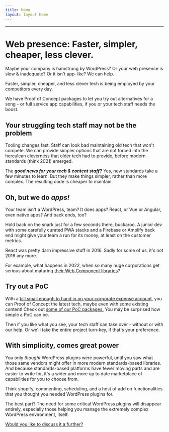 ```yaml
---
title: Home
layout: layout-home
---
```

<hr>

# Web presence: Faster, simpler, cheaper, less clever.

Maybe your company is hamstrung by WordPress? Or your web presence is slow & inadequate? Or it isn't app-like? We can help.

Faster, simpler, cheaper, and less clever tech is being employed by your competitors every day.

We have Proof of Concept packages to let you try out alternatives for a song - or full service app capabilities, if you or your tech staff needs the boost.

## Your struggling tech staff may not be the problem

Tooling changes fast. Staff can look bad maintaining old tech that won't compete. We can provide simpler options that are not forced into the herculean cleverness that older tech had to provide, before modern standards (think 2021) emerged.

The _**good news for your tech & content staff?**_ Yes, new standards take a few minutes to learn. But they make things simpler, rather than more complex. The resulting code is cheaper to maintain.

## Oh, but we do _apps!_

Your team isn't a WordPress, team? It does apps? React, or Vue or Angular, even native apps? And back ends, too?

Hold back on the snark just for a few seconds there, buckaroo. A junior dev with some carefully curated PWA stacks and a Firebase or Amplify back end might give your team a run for its money, at least on the customer metrics.

React was pretty darn impressive stuff in 2016. Sadly for some of us, it's not 2016 any more.

For example, what happens in 2022, when so many huge corporations get serious about maturing [their Web Component libraries](https://open-wc.org/guides/community/component-libraries/)?

## Try out a PoC

With a [bill small enough to hand in on your corporate expense account](/packages/commercial/), you can Proof of Concept the latest tech, maybe even with some existing content! Check out [some of our PoC packages.](/packages/) You may be surprised how simple a PoC can be.

Then if you like what you see, your tech staff can take over - without or with our help. Or we'll take the entire project turn-key, if that's your preference.

## With simplicity, comes great power

You only _thought_ WordPress plugins were powerful, until you saw what those same vendors might offer in more modern standards-based libraries. And because standards-based platforms have fewer moving parts and are easier to write for, it's a wider and more up to date marketplace of capabilities for you to choose from.

Think shopify, commenting, scheduling, and a host of add on functionalities that you thought you needed WordPress plugins for.

The best part? The need for some critical WordPress plugins will disappear entirely, especially those helping you manage the extremely complex WordPress environment, itself.

[Would you like to discuss it a further?](/packages/commercial/)
